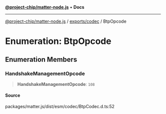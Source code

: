 [**@project-chip/matter-node.js**](../../../README.md) • **Docs**

***

[@project-chip/matter-node.js](../../../modules.md) / [exports/codec](../README.md) / BtpOpcode

# Enumeration: BtpOpcode

## Enumeration Members

### HandshakeManagementOpcode

> **HandshakeManagementOpcode**: `108`

#### Source

packages/matter.js/dist/esm/codec/BtpCodec.d.ts:52
